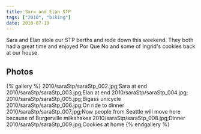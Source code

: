 ```yaml
---
title: Sara and Elan STP
tags: ["2010", "biking"]
date: 2010-07-19
---
```

Sara and Elan stole our STP berths and rode down this weekend.  They both had a great time and enjoyed Por Que No and some of Ingrid's cookies back at our house.

## Photos 

{% gallery %} 
2010/saraStp/saraStp_002.jpg;Sara at end
2010/saraStp/saraStp_003.jpg;Elan at end
2010/saraStp/saraStp_004.jpg;
2010/saraStp/saraStp_005.jpg;Bigass unicycle
2010/saraStp/saraStp_006.jpg;On ride to dinner
2010/saraStp/saraStp_007.jpg;Now people from Seattle will move here because of Burgerville milkshakes
2010/saraStp/saraStp_008.jpg;Dinner
2010/saraStp/saraStp_009.jpg;Cookies at home
{% endgallery %}
